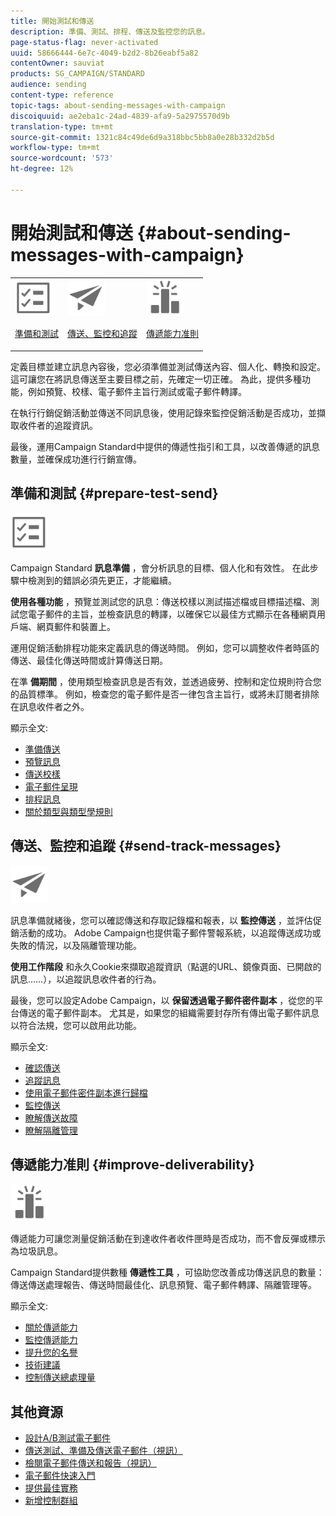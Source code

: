 ```yaml
---
title: 開始測試和傳送
description: 準備、測試、排程、傳送及監控您的訊息。
page-status-flag: never-activated
uuid: 58666444-6e7c-4049-b2d2-8b26eabf5a82
contentOwner: sauviat
products: SG_CAMPAIGN/STANDARD
audience: sending
content-type: reference
topic-tags: about-sending-messages-with-campaign
discoiquuid: ae2eba1c-24ad-4839-afa9-5a2975570d9b
translation-type: tm+mt
source-git-commit: 1321c84c49de6d9a318bbc5bb8a0e28b332d2b5d
workflow-type: tm+mt
source-wordcount: '573'
ht-degree: 12%

---
```



# 開始測試和傳送 {#about-sending-messages-with-campaign}

<table>
<tr>
<td><img src="assets/do-not-localize/icon_prepare.svg" width="60px"><p><a href="#prepare-test-send">準備和測試</a></p></td>
<td><img src="assets/do-not-localize/icon_send.svg" width="60px"><p><a href="#send-track-messages">傳送、監控和追蹤</a></p></td>
<td><img src="assets/do-not-localize/icon_deliverability.svg" width="60px"><p><a href="#improve-deliverability">傳遞能力准則</a></p></td></tr>
</table>

定義目標並建立訊息內容後，您必須準備並測試傳送內容、個人化、轉換和設定。 這可讓您在將訊息傳送至主要目標之前，先確定一切正確。 為此，提供多種功能，例如預覽、校樣、電子郵件主旨行測試或電子郵件轉譯。

在執行行銷促銷活動並傳送不同訊息後，使用記錄來監控促銷活動是否成功，並擷取收件者的追蹤資訊。

最後，運用Campaign Standard中提供的傳遞性指引和工具，以改善傳遞的訊息數量，並確保成功進行行銷宣傳。

## 準備和測試 {#prepare-test-send}

<img src="assets/do-not-localize/icon_prepare.svg" width="60px">

Campaign Standard **訊息準備** ，會分析訊息的目標、個人化和有效性。 在此步驟中檢測到的錯誤必須先更正，才能繼續。

**使用各種功能** ，預覽並測試您的訊息：傳送校樣以測試描述檔或目標描述檔、測試您電子郵件的主旨，並檢查訊息的轉譯，以確保它以最佳方式顯示在各種網頁用戶端、網頁郵件和裝置上。

運用促銷活動排程功能來定義訊息的傳送時間。 例如，您可以調整收件者時區的傳送、最佳化傳送時間或計算傳送日期。

在準 **備期間** ，使用類型檢查訊息是否有效，並透過疲勞、控制和定位規則符合您的品質標準。 例如，檢查您的電子郵件是否一律包含主旨行，或將未訂閱者排除在訊息收件者之外。

顯示全文:

* [準備傳送](../../sending/using/preparing-the-send.md)
* [預覽訊息](../../sending/using/previewing-messages.md)
* [傳送校樣](../../sending/using/sending-proofs.md)
* [電子郵件呈現](../../sending/using/email-rendering.md)
* [排程訊息](../../sending/using/about-scheduling-messages.md)
* [關於類型與類型學規則](../../sending/using/about-typology-rules.md)

## 傳送、監控和追蹤 {#send-track-messages}

<img src="assets/do-not-localize/icon_send.svg"  width="60px">

訊息準備就緒後，您可以確認傳送和存取記錄檔和報表，以 **監控傳送** ，並評估促銷活動的成功。 Adobe Campaign也提供電子郵件警報系統，以追蹤傳送成功或失敗的情況，以及隔離管理功能。

**使用工作階段** 和永久Cookie來擷取追蹤資訊（點選的URL、鏡像頁面、已開啟的訊息……），以追蹤訊息收件者的行為。

最後，您可以設定Adobe Campaign，以 **保留透過電子郵件密件副本** ，從您的平台傳送的電子郵件副本。 尤其是，如果您的組織需要封存所有傳出電子郵件訊息以符合法規，您可以啟用此功能。

顯示全文:

* [確認傳送](../../sending/using/confirming-the-send.md)
* [追蹤訊息](../../sending/using/tracking-messages.md)
* [使用電子郵件密件副本進行歸檔](../../sending/using/archiving.md)
* [監控傳送](../../sending/using/monitoring-a-delivery.md)
* [瞭解傳送故障](../../sending/using/understanding-delivery-failures.md)
* [瞭解隔離管理](../../sending/using/understanding-quarantine-management.md)

## 傳遞能力准則 {#improve-deliverability}

<img src="assets/do-not-localize/icon_deliverability.svg"  width="60px">

傳遞能力可讓您測量促銷活動在到達收件者收件匣時是否成功，而不會反彈或標示為垃圾訊息。

Campaign Standard提供數種 **傳遞性工具** ，可協助您改善成功傳送訊息的數量：傳送傳送處理報告、傳送時間最佳化、訊息預覽、電子郵件轉譯、隔離管理等。

顯示全文:

* [關於傳遞能力](../../sending/using/about-deliverability.md)
* [監控傳遞能力](../../sending/using/monitor-deliverability.md)
* [提升您的名譽](../../sending/using/improving-reputation.md)
* [技術建議](../../sending/using/technical-recommendations.md)
* [控制傳送總處理量](../../reporting/using/delivery-throughput.md)

## 其他資源

* [設計A/B測試電子郵件](../../channels/using/designing-an-a-b-test-email.md)
* [傳送測試、準備及傳送電子郵件（視訊）](https://docs.adobe.com/content/help/en/campaign-standard-learn/tutorials/communication-channels/email/sending-test-preparing-sending-email.html)
* [檢閱電子郵件傳送和報告（視訊）](https://docs.adobe.com/content/help/en/campaign-standard-learn/tutorials/communication-channels/email/reviewing-personalized-email-delivery-and-reports.html)
* [電子郵件快速入門](https://helpx.adobe.com/tw/campaign/kb/acs-get-started-with-emails.html)
* [提供最佳實務](../../sending/using/delivery-best-practices.md)
* [新增控制群組](../../sending/using/control-group.md)
